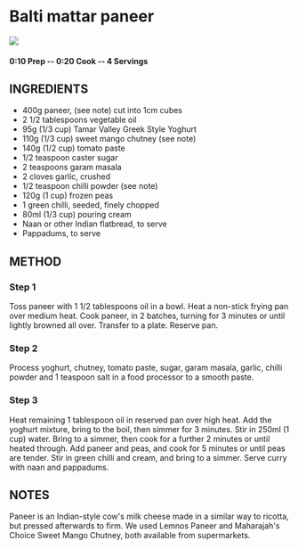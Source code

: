# Balti mattar paneer
![](http://img.taste.com.au/TDdrcbyR/w720-h480-cfill-q80/taste/2016/11/balti-mattar-paneer-78526-1.jpeg)
#### 0:10 Prep -- 0:20 Cook -- 4 Servings
## INGREDIENTS
* 400g paneer, (see note) cut into 1cm cubes
* 2 1/2 tablespoons vegetable oil
* 95g (1/3 cup) Tamar Valley Greek Style Yoghurt
* 110g (1/3 cup) sweet mango chutney (see note)
* 140g (1/2 cup) tomato paste
* 1/2 teaspoon caster sugar
* 2 teaspoons garam masala
* 2 cloves garlic, crushed
* 1/2 teaspoon chilli powder (see note)
* 120g (1 cup) frozen peas
* 1 green chilli, seeded, finely chopped
* 80ml (1/3 cup) pouring cream
* Naan or other Indian flatbread, to serve
* Pappadums, to serve
## METHOD
### Step 1
Toss paneer with 1 1/2 tablespoons oil in a bowl. Heat a non-stick frying pan over medium heat. Cook paneer, in 2 batches, turning for 3 minutes or until lightly browned all over. Transfer to a plate. Reserve pan.
### Step 2
Process yoghurt, chutney, tomato paste, sugar, garam masala, garlic, chilli powder and 1 teaspoon salt in a food processor to a smooth paste.
### Step 3
Heat remaining 1 tablespoon oil in reserved pan over high heat. Add the yoghurt mixture, bring to the boil, then simmer for 3 minutes. Stir in 250ml (1 cup) water. Bring to a simmer, then cook for a further 2 minutes or until heated through. Add paneer and peas, and cook for 5 minutes or until peas are tender. Stir in green chilli and cream, and bring to a simmer. Serve curry with naan and pappadums.
## NOTES
Paneer is an Indian-style cow's milk cheese made in a similar way to ricotta, but pressed afterwards to firm. We used Lemnos Paneer and Maharajah's Choice Sweet Mango Chutney, both available from supermarkets.
